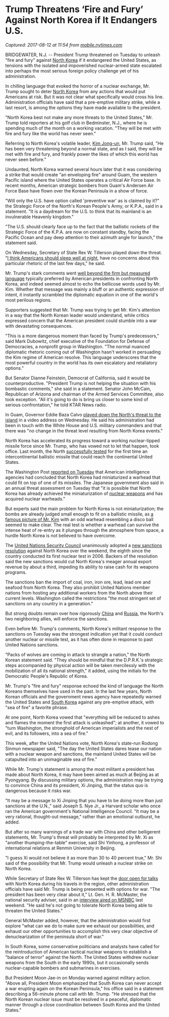 # Trump Threatens ‘Fire and Fury’ Against North Korea if It Endangers U.S.

_Captured: 2017-08-12 at 11:54 from [mobile.nytimes.com](https://mobile.nytimes.com/2017/08/08/world/asia/north-korea-un-sanctions-nuclear-missile-united-nations.html)_

BRIDGEWATER, N.J. -- President Trump threatened on Tuesday to unleash "fire and fury" against [North Korea](https://www.nytimes.com/topic/destination/north-korea?inline=nyt-geo) if it endangered the United States, as tensions with the isolated and impoverished nuclear-armed state escalated into perhaps the most serious foreign policy challenge yet of his administration.

In chilling language that evoked the horror of a nuclear exchange, Mr. Trump sought to deter [North Korea](http://topics.nytimes.com/top/news/international/countriesandterritories/northkorea/index.html?inline=nyt-geo) from any actions that would put Americans at risk. But it was not clear what specifically would cross his line. Administration officials have said that a pre-emptive military strike, while a last resort, is among the options they have made available to the president.

"North Korea best not make any more threats to the United States," Mr. Trump told reporters at his golf club in Bedminster, N.J., where he is spending much of the month on a working vacation. "They will be met with fire and fury like the world has never seen."

Referring to North Korea's volatile leader, [Kim Jong-un](https://www.nytimes.com/topic/person/kim-jongun?inline=nyt-per), Mr. Trump said, "He has been very threatening beyond a normal state, and as I said, they will be met with fire and fury, and frankly power the likes of which this world has never seen before."

Undaunted, North Korea warned several hours later that it was considering a strike that would create "an enveloping fire" around Guam, the western Pacific island where the United States operates a critical Air Force base. In recent months, American strategic bombers from Guam's Andersen Air Force Base have flown over the Korean Peninsula in a show of force.

"Will only the U.S. have option called 'preventive war' as is claimed by it?" the Strategic Force of the North's Korean People's Army, or K.P.A., said in a statement. "It is a daydream for the U.S. to think that its mainland is an invulnerable Heavenly kingdom."

"The U.S. should clearly face up to the fact that the ballistic rockets of the Strategic Force of the K.P.A. are now on constant standby, facing the Pacific Ocean and pay deep attention to their azimuth angle for launch," the statement said.

On Wednesday, Secretary of State Rex W. Tillerson played down the threat. "[I think Americans should sleep well at night](https://www.nytimes.com/2017/08/09/us/politics/on-north-korea-threat-americans-should-sleep-well-at-night-tillerson-says.html), have no concerns about this particular rhetoric of the last few days," he said.

Mr. Trump's stark comments went [well beyond the firm but measured language](https://www.nytimes.com/2017/08/08/us/politics/trumps-harsh-language-on-north-korea-has-little-precedent-experts-say.html) typically preferred by American presidents in confronting North Korea, and indeed seemed almost to echo the bellicose words used by Mr. Kim. Whether that message was mainly a bluff or an authentic expression of intent, it instantly scrambled the diplomatic equation in one of the world's most perilous regions.

Supporters suggested that Mr. Trump was trying to get Mr. Kim's attention in a way that the North Korean leader would understand, while critics expressed concern that the American president could stumble into a war with devastating consequences.

"This is a more dangerous moment than faced by Trump's predecessors," said Mark Dubowitz, chief executive of the Foundation for Defense of Democracies, a nonprofit group in Washington. "The normal nuanced diplomatic rhetoric coming out of Washington hasn't worked in persuading the Kim regime of American resolve. This language underscores that the most powerful country in the world has its own escalatory and retaliatory options."

But Senator Dianne Feinstein, Democrat of California, said it would be counterproductive. "President Trump is not helping the situation with his bombastic comments," she said in a statement. Senator John McCain, Republican of Arizona and chairman of the Armed Services Committee, also took exception. "All it's going to do is bring us closer to some kind of serious confrontation," he told KTAR News radio.

In Guam, Governor Eddie Baza Calvo [played down the North's threat to the island](https://www.youtube.com/watch?v=YgdXG-LPUBw) in a video address on Wednesday. He said his administration had been in touch with the White House and U.S. military commanders and that there was "no change in the threat level resulting from North Korea events."

North Korea has accelerated its progress toward a working nuclear-tipped missile force since Mr. Trump, who has vowed not to let that happen, took office. Last month, the North [successfully tested](https://www.nytimes.com/2017/07/28/world/asia/north-korea-ballistic-missile.html) for the first time an intercontinental ballistic missile that could reach the continental United States.

The Washington Post [reported on Tuesday](https://www.washingtonpost.com/world/national-security/north-korea-now-making-missile-ready-nuclear-weapons-us-analysts-say/2017/08/08/e14b882a-7b6b-11e7-9d08-b79f191668ed_story.html?hpid=hp_hp-top-table-main_usnkorea-1212p%3Ahomepage%2Fstory&utm_term=.16087f1e120b) that American intelligence agencies had concluded that North Korea had miniaturized a warhead that could fit on top of one of its missiles. The Japanese government also said in an annual threat assessment on Tuesday that "it is possible that North Korea has already achieved the miniaturization of [nuclear weapons](http://topics.nytimes.com/top/news/science/topics/atomic_weapons/index.html?inline=nyt-classifier) and has acquired nuclear warheads."

But experts said the main problem for North Korea is not miniaturization; the bombs are already judged small enough to fit on a ballistic missile, as [a famous picture of Mr. Kim](https://www.nytimes.com/interactive/2017/02/24/world/asia/north-korea-propaganda-photo.html) with an odd warhead resembling a disco ball seemed to make clear. The real test is whether a warhead can survive the intense heat of re-entry as it plunges through the atmosphere from space, a hurdle North Korea is not believed to have overcome.

The [United Nations Security Council](https://www.nytimes.com/topic/organization/security-council) unanimously adopted a [new sanctions resolution](https://www.nytimes.com/2017/08/05/world/asia/north-korea-sanctions-united-nations.html?action=click&contentCollection=Asia%20Pacific&module=RelatedCoverage&region=EndOfArticle&pgtype=article) against North Korea over the weekend, the eighth since the country conducted its first nuclear test in 2006. Backers of the resolution said the new sanctions would cut North Korea's meager annual export revenue by about a third, impeding its ability to raise cash for its weapons programs.

The sanctions ban the import of coal, iron, iron ore, lead, lead ore and seafood from North Korea. They also prohibit United Nations member nations from hosting any additional workers from the North above their current levels. Washington called the restrictions "the most stringent set of sanctions on any country in a generation."

But strong doubts remain over how rigorously [China](https://www.nytimes.com/topic/destination/china) and [Russia](https://www.nytimes.com/topic/destination/russia), the North's two neighboring allies, will enforce the sanctions.

Even before Mr. Trump's comments, North Korea's militant response to the sanctions on Tuesday was the strongest indication yet that it could conduct another nuclear or missile test, as it has often done in response to past United Nations sanctions.

"Packs of wolves are coming in attack to strangle a nation," the North Korean statement said. "They should be mindful that the D.P.R.K.'s strategic steps accompanied by physical action will be taken mercilessly with the mobilization of all its national strength," it added, using the initials for the Democratic People's Republic of Korea.

Mr. Trump's "fire and fury" response echoed the kind of language the North Koreans themselves have used in the past. In the last few years, North Korean officials and the government news agency have repeatedly warned the United States and [South Korea](https://www.nytimes.com/topic/destination/south-korea?inline=nyt-geo) against any pre-emptive attack, with "sea of fire" a favorite phrase.

At one point, North Korea vowed that "everything will be reduced to ashes and flames the moment the first attack is unleashed"; at another, it vowed to "turn Washington, the stronghold of American imperialists and the nest of evil, and its followers, into a sea of fire."

This week, after the United Nations vote, North Korea's state-run Rodong Sinmun newspaper said, "The day the United States dares tease our nation with a nuclear weapon and sanctions, the mainland United States will be catapulted into an unimaginable sea of fire."

While Mr. Trump's statement is among the most militant a president has made about North Korea, it may have been aimed as much at Beijing as at Pyongyang. By discussing military options, the administration may be trying to convince China and its president, Xi Jinping, that the status quo is dangerous because it risks war.

"It may be a message to Xi Jinping that you have to be doing more than just sanctions at the U.N.," said Joseph S. Nye Jr., a Harvard scholar who once ran the American government's National Intelligence Council. "It may be a very rational, thought-out message," rather than an emotional outburst, he added.

But after so many warnings of a trade war with China and other belligerent statements, Mr. Trump's threat will probably be interpreted by Mr. Xi as "another thumping-the-table" exercise, said Shi Yinhong, a professor of international relations at Renmin University in Beijing.

"I guess Xi would not believe it as more than 30 to 40 percent true," Mr. Shi said of the possibility that Mr. Trump would unleash a nuclear strike on North Korea.

While Secretary of State Rex W. Tillerson has kept the [door open for talks](https://www.nytimes.com/2017/08/07/world/asia/north-korea-asean-tillerson.html?hp&action=click&pgtype=Homepage&clickSource=story-heading&module=first-column-region&region=top-news&WT.nav=top-news) with North Korea during his travels in the region, other administration officials have said Mr. Trump is being presented with options for war. "The president has been very clear about it," Lt. Gen. H. R. McMaster, the national security adviser, said in an [interview aired on MSNBC](http://www.msnbc.com/msnbc-news/watch/hugh-s-one-on-one-with-gen-h-r-mcmaster-1018099779985) last weekend. "He said he's not going to tolerate North Korea being able to threaten the United States."

General McMaster added, however, that the administration would first explore "what can we do to make sure we exhaust our possibilities, and exhaust our other opportunities to accomplish this very clear objective of denuclearization of the peninsula short of war."

In South Korea, some conservative politicians and analysts have called for the reintroduction of American tactical nuclear weapons to establish a "balance of terror" against the North. The United States withdrew nuclear weapons from the South in the early 1990s, but it occasionally sends nuclear-capable bombers and submarines in exercises.

But President Moon Jae-in on Monday warned against military action. "Above all, President Moon emphasized that South Korea can never accept a war erupting again on the Korean Peninsula," his office said in a statement describing a 56-minute phone call with Mr. Trump. "He stressed that the North Korean nuclear issue must be resolved in a peaceful, diplomatic manner through a close coordination between South Korea and the United States."

